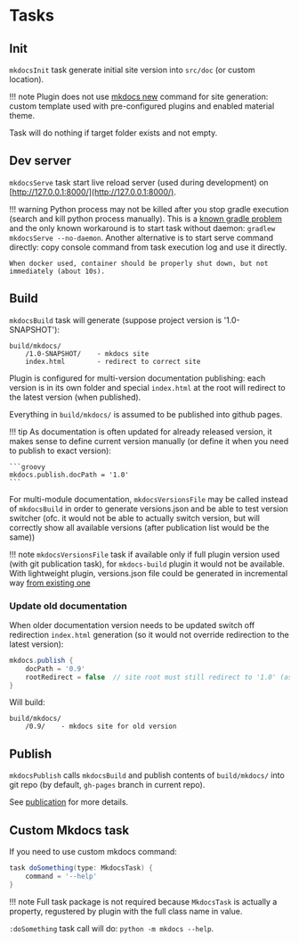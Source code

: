 # Tasks

## Init

`mkdocsInit` task generate initial site version into `src/doc` (or custom location).

!!! note
    Plugin does not use [mkdocs new](http://www.mkdocs.org/#getting-started) command for site generation: custom template used 
    with pre-configured plugins and enabled material theme.

Task will do nothing if target folder exists and not empty. 

## Dev server

`mkdocsServe` task start live reload server (used during development) on 
 [http://127.0.0.1:8000/](http://127.0.0.1:8000/).

!!! warning 
    Python process may not be killed after you stop gradle execution (search and kill python process manually). This is a [known gradle problem](https://github.com/gradle/gradle/issues/1128) 
    and the only known workaround is to start task without daemon: `gradlew mkdocsServe --no-daemon`. 
    Another alternative is to start serve command directly: copy console command from task execution log and use it directly.
    
    When docker used, container should be properly shut down, but not immediately (about 10s).

## Build

`mkdocsBuild` task will generate (suppose project version is '1.0-SNAPSHOT'):

```
build/mkdocs/
    /1.0-SNAPSHOT/    - mkdocs site
    index.html        - redirect to correct site
```

Plugin is configured for multi-version documentation publishing: each version is in its own folder
and special `index.html` at the root will redirect to the latest version (when published).

Everything in `build/mkdocs/` is assumed to be published into github pages. 

!!! tip
    As documentation is often updated for already released version, it makes sense to define 
    current version manually (or define it when you need to publish to exact version):
    
    ```groovy
    mkdocs.publish.docPath = '1.0'
    ```

For multi-module documentation, `mkdocsVersionsFile` may be called instead of `mkdocsBuild`
in order to generate versions.json and be able to test version switcher
(ofc. it would not be able to actually switch version, but will correctly show all available versions (after publication list would be the same))

!!! note
    `mkdocsVersionsFile` task if available only if full plugin version used (with git publication task),
    for `mkdocs-build` plugin it would not be available. With lightweight plugin, versions.json file could
    be generated in incremental way [from existing one](multi-version.md#incremental-versions)

### Update old documentation

When older documentation version needs to be updated switch off redirection `index.html` generation
(so it would not override redirection to the latest version):

```groovy
mkdocs.publish {
    docPath = '0.9'  
    rootRedirect = false  // site root must still redirect to '1.0' (assume it's already published)
}
``` 

Will build:

```
build/mkdocs/
    /0.9/    - mkdocs site for old version
```

## Publish

`mkdocsPublish` calls `mkdocsBuild` and publish contents of `build/mkdocs/` into git repo
(by default, `gh-pages` branch in current repo).

See [publication](publication.md) for more details.

## Custom Mkdocs task

If you need to use custom mkdocs command:

```groovy
task doSomething(type: MkdocsTask) {
    command = '--help'
}
```

!!! note
    Full task package is not required because `MkdocsTask` is actually a property, regustered
    by plugin with the full class name in value. 
    
`:doSomething` task call will do: `python -m mkdocs --help`.  
